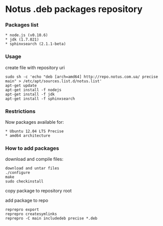Notus .deb packages repository
===

### Packages list

    * node.js (v0.10.6)
    * jdk (1.7.021)
    * sphinxsearch (2.1.1-beta)

### Usage

create file with repository uri

    sudo sh -c 'echo "deb [arch=amd64] http://repo.notus.com.ua/ precise main" > /etc/apt/sources.list.d/notus.list'
    apt-get update
    apt-get install -f nodejs
    apt-get install -f jdk
    apt-get install -f sphinxsearch

### Restrictions

Now packages available for: 

    * Ubuntu 12.04 LTS Precise 
    * amd64 architecture

### How to add packages

download and compile files:  

    download and untar files
    ./configure
    make
    sudo checkinstall

copy package to repository root

add package to repo

    reprepro export
    reprepro createsymlinks
    reprepro -C main includedeb precise *.deb


